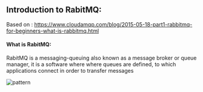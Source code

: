 ## Introduction to RabitMQ:
Based on : https://www.cloudamqp.com/blog/2015-05-18-part1-rabbitmq-for-beginners-what-is-rabbitmq.html

#### What is RabitMQ:

RabitMQ is a messaging-queuing also known as a message broker or queue manager, it is a software where where queues are defined, to which
applications connect in order to transfer messages

![pattern](/docs/message-queue-small.png)

